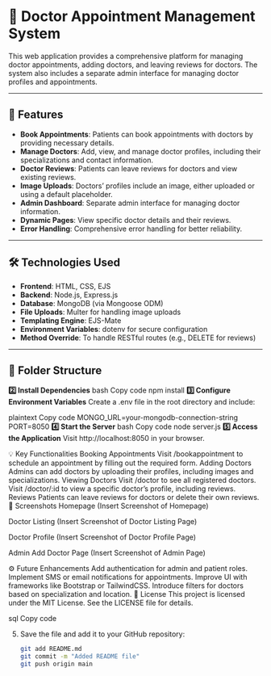 # 🏥 **Doctor Appointment Management System**

This web application provides a comprehensive platform for managing doctor appointments, adding doctors, and leaving reviews for doctors. The system also includes a separate admin interface for managing doctor profiles and appointments.

---

## **🚀 Features**
- **Book Appointments**: Patients can book appointments with doctors by providing necessary details.
- **Manage Doctors**: Add, view, and manage doctor profiles, including their specializations and contact information.
- **Doctor Reviews**: Patients can leave reviews for doctors and view existing reviews.
- **Image Uploads**: Doctors’ profiles include an image, either uploaded or using a default placeholder.
- **Admin Dashboard**: Separate admin interface for managing doctor information.
- **Dynamic Pages**: View specific doctor details and their reviews.
- **Error Handling**: Comprehensive error handling for better reliability.

---

## **🛠️ Technologies Used**
- **Frontend**: HTML, CSS, EJS
- **Backend**: Node.js, Express.js
- **Database**: MongoDB (via Mongoose ODM)
- **File Uploads**: Multer for handling image uploads
- **Templating Engine**: EJS-Mate
- **Environment Variables**: dotenv for secure configuration
- **Method Override**: To handle RESTful routes (e.g., DELETE for reviews)

---

## **📁 Folder Structure**
**2️⃣ Install Dependencies**
bash
Copy code
npm install
**3️⃣ Configure Environment Variables**
Create a .env file in the root directory and include:

plaintext
Copy code
MONGO_URL=your-mongodb-connection-string
PORT=8050
**4️⃣ Start the Server**
bash
Copy code
node server.js
**5️⃣ Access the Application**
Visit http://localhost:8050 in your browser.

💡 Key Functionalities
Booking Appointments
Visit /bookappointment to schedule an appointment by filling out the required form.
Adding Doctors
Admins can add doctors by uploading their profiles, including images and specializations.
Viewing Doctors
Visit /doctor to see all registered doctors.
Visit /doctor/:id to view a specific doctor’s profile, including reviews.
Reviews
Patients can leave reviews for doctors or delete their own reviews.
🎨 Screenshots
Homepage
(Insert Screenshot of Homepage)

Doctor Listing
(Insert Screenshot of Doctor Listing Page)

Doctor Profile
(Insert Screenshot of Doctor Profile Page)

Admin Add Doctor Page
(Insert Screenshot of Admin Page)

⚙️ Future Enhancements
Add authentication for admin and patient roles.
Implement SMS or email notifications for appointments.
Improve UI with frameworks like Bootstrap or TailwindCSS.
Introduce filters for doctors based on specialization and location.
📜 License
This project is licensed under the MIT License. See the LICENSE file for details.

sql
Copy code

5. Save the file and add it to your GitHub repository:
   ```bash
   git add README.md
   git commit -m "Added README file"
   git push origin main
